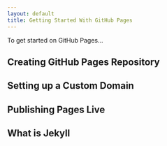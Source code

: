 ```yaml
---
layout: default
title: Getting Started With GitHub Pages
---
```


To get started on GitHub Pages...

## Creating GitHub Pages Repository


## Setting up a Custom Domain


## Publishing Pages Live


## What is Jekyll

